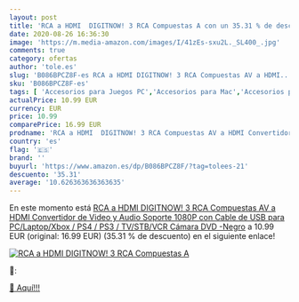 ```yaml
---
layout: post
title: 'RCA a HDMI  DIGITNOW! 3 RCA Compuestas A con un 35.31 % de descuento'
date: 2020-08-26 16:36:30
image: 'https://m.media-amazon.com/images/I/41zEs-sxu2L._SL400_.jpg'
comments: true
category: ofertas
author: 'tole.es'
slug: 'B086BPCZ8F-es RCA a HDMI DIGITNOW! 3 RCA Compuestas AV a HDMI...'
sku: 'B086BPCZ8F-es'
tags: [ 'Accesorios para Juegos PC','Accesorios para Mac','Accesorios para PlayStation 4','Auriculares gaming con micrófono para PlayStation 4','Auriculares gaming para PC','Electrónica','Hardware y juegos para Nintendo Switch','Hardware y juegos para PlayStation 4','Juegos para Nintendo Switch','Juegos y Accesorios para Mac','Juegos y Accesorios para PC','Teclados para gamers para PC','Videojuegos','ps4', ]
actualPrice: 10.99 EUR
currency: EUR
price: 10.99
comparePrice: 16.99 EUR
prodname: 'RCA a HDMI  DIGITNOW! 3 RCA Compuestas AV a HDMI Convertidor de Video y Audio Soporte 1080P con Cable de USB para PC/Laptop/Xbox / PS4 / PS3 / TV/STB/VCR Cámara DVD -Negro'
country: 'es'
flag: '🇪🇸'
brand: ''
buyurl: 'https://www.amazon.es/dp/B086BPCZ8F/?tag=tolees-21'
descuento: '35.31'
average: '10.626363636363635'
---
```


En este momento está [RCA a HDMI  DIGITNOW! 3 RCA Compuestas AV a HDMI Convertidor de Video y Audio Soporte 1080P con Cable de USB para PC/Laptop/Xbox / PS4 / PS3 / TV/STB/VCR Cámara DVD -Negro](https://www.amazon.es/dp/B086BPCZ8F/?tag=tolees-21) a 10.99 EUR (original: 16.99 EUR) (35.31 %  de descuento) en el siguiente enlace!

[![RCA a HDMI  DIGITNOW! 3 RCA Compuestas A](https://m.media-amazon.com/images/I/41zEs-sxu2L._SL400_.jpg)](https://www.amazon.es/dp/B086BPCZ8F/?tag=tolees-21)

🔎:


[🛒 Aquí!!!](https://www.amazon.es/dp/B086BPCZ8F/?tag=tolees-21)
